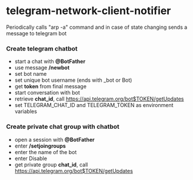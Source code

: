 # telegram-network-client-notifier

Periodically calls "arp -a" command and in case of state changing sends a message to telegram bot

### Create telegram chatbot
* start a chat with __@BotFather__
* use message __/newbot__
* set bot name
* set unique bot username (ends with _bot or Bot)
* get __token__ from final message
* start conversation with bot
* retrieve __chat_id__, call https://api.telegram.org/bot$TOKEN/getUpdates 
* set TELEGRAM_CHAT_ID and TELEGRAM_TOKEN as environment variables

### Create private chat group with chatbot
* open a session with __@BotFather__
* enter __/setjoingroups__
* enter the name of the bot
* enter Disable
* get private group __chat_id__, call https://api.telegram.org/bot$TOKEN/getUpdates
